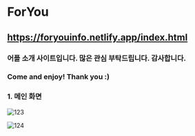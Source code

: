 # ForYou

## https://foryouinfo.netlify.app/index.html

### 어플 소개 사이트입니다. 많은 관심 부탁드립니다. 감사합니다.
### Come and enjoy! Thank you :)

### 1. 메인 화면

![123](https://user-images.githubusercontent.com/56299910/100546973-9b380880-32a7-11eb-9038-8e6f9be7e45d.JPG)

![124](https://user-images.githubusercontent.com/56299910/100546897-21078400-32a7-11eb-86af-247b51efd4c7.JPG)
